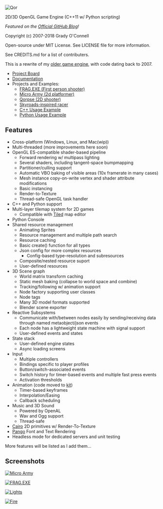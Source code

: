 ![Qor](https://raw.githubusercontent.com/flipcoder/qor/master/qor.png)

2D/3D OpenGL Game Engine (C++11 w/ Python scripting)

*Featured on the [Official GitHub Blog](https://github.com/blog/2292-game-off-iv-highlights)!*

Copyright (c) 2007-2018 Grady O'Connell

Open-source under MIT License. See LICENSE file for more information.

See CREDITS.md for a list of contributers.

This is a rewrite of my [older game engine](https://github.com/flipcoder/qor-old), with code dating back to 2007.

- [Project Board](https://trello.com/b/0uh8zbxa/qor)
- [Documentation](https://github.com/flipcoder/qor/blob/master/QorBook.md)
- Projects and Examples:
    - [FRAG.EXE (First person shooter)](https://github.com/flipcoder/FRAG.EXE)
    - [Micro Army (2d platformer)](https://github.com/flipcoder/microarmy)
    - [Qorpse (2D shooter)](https://github.com/flipcoder/qorpse)
    - [Skyroads-inspired racer](https://github.com/flipcoder/bouncingship)
    - [C++ Usage Example](https://github.com/flipcoder/qor/blob/master/src/DemoState.cpp)
    - [Python Usage Example](https://github.com/flipcoder/qor/blob/master/bin/mods/scriptdemo/__init__.py)

## Features

- Cross-platform (Windows, Linux, and Mac(wip))
- Multi-threaded (more improvements here soon)
- OpenGL ES-compatible shader-based pipeline
    - Forward rendering w/ multipass lighting
    - Several shaders, including tangent-space bumpmapping
    - Partitioner/culling support
    - Automatic VBO baking of visible areas (10x framerate in many cases)
    - Mesh instance copy-on-write vertex and shader attribute modifications
    - Basic instancing
    - Render-to-Texture
    - Thread-safe OpenGL task handler
- C++ and Python support
- Multi-layer tilemap system for 2D games
    - Compatible with [Tiled](http://mapeditor.org) map editor
- Python Console
- Shared resource management
    - Animating Sprites
    - Resource management and multiple path search
    - Resource caching
    - Basic create() function for all types
    - Json config for more complex resources
        - Config-based type-resolution and subresources
    - Composite/nested resource suport
    - User-defined resources
- 3D Scene graph
    - World matrix transform caching
    - Static mesh baking (collapse to world space and combine)
    - Tracking/following w/ animation support
    - Node factory supporting user classes
    - Node tags
    - Many 3D model formats supported
    - Blender scene exporter
- Reactive Subsystems
    - Communicate with/between nodes easily by sending/receiving data through named metaobject/json events
    - Each node has a lightweight state machine with signal support
    - User-defined events and states
- State stack
    - User-defined engine states
    - Async loading screens
- Input
    - Multiple controllers
    - Bindings specific to player profiles
    - Button/switch-associated events
    - Switch history for timer-based events and multiple fast press events
    - Activation thresholds
- Animation (code moved to [kit](https://github.com/flipcoder/kit))
    - Timer-based keyframes
    - Interpolation/Easing
    - Callback scheduling
- Music and 3D Sound
    - Powered by OpenAL
    - Wav and Ogg support
    - Thread-safe
- [Cairo](http://cairographics.org) 2D primitives w/ Render-To-Texture
- [Pango](http://pango.org) Font and Text Rendering
- Headless mode for dedicated servers and unit testing

More features will be listed as I add them...

## Screenshots

[![Micro Army](https://i.imgur.com/cNIOXHal.jpg)](https://i.imgur.com/cNIOXHa.jpg)

[![FRAG.EXE](https://i.imgur.com/P5Pntbsl.jpg)](https://i.imgur.com/P5Pntbs.jpg)

[![Lights](http://i.imgur.com/XNxLRtKl.jpg)](http://i.imgur.com/XNxLRtK.jpg)

[![Fire](http://i.imgur.com/VPH9ZpCl.png)](http://i.imgur.com/VPH9ZpC.jpg)
